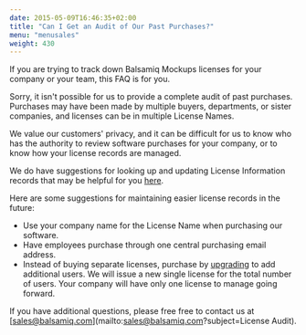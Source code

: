 ```yaml
---
date: 2015-05-09T16:46:35+02:00
title: "Can I Get an Audit of Our Past Purchases?"
menu: "menusales"
weight: 430
---
```


If you are trying to track down Balsamiq Mockups licenses for your company or your team, this FAQ is for you.

Sorry, it isn't possible for us to provide a complete audit of past purchases. Purchases may have been made by multiple buyers, departments, or sister companies, and licenses can be in multiple License Names.

We value our customers' privacy, and it can be difficult for us to know who has the authority to review software purchases for your company, or to know how your license records are managed.

We do have suggestions for looking up and updating License Information records that may be helpful for you [here](/sales/leftcompany/).

Here are some suggestions for maintaining easier license records in the future:

*   Use your company name for the License Name when purchasing our software.
*   Have employees purchase through one central purchasing email address.
*   Instead of buying separate licenses, purchase by [upgrading](https://balsamiq.com/buy/#du) to add additional users. We will issue a new single license for the total number of users. Your company will have only one license to manage going forward.

If you have additional questions, please free free to contact us at [sales@balsamiq.com](mailto:sales@balsamiq.com?subject=License Audit).
